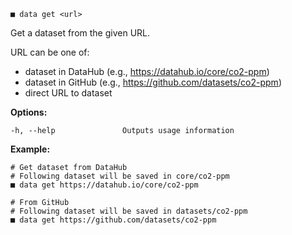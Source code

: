 ```
■ data get <url>
```

Get a dataset from the given URL.

URL can be one of:

* dataset in DataHub (e.g., https://datahub.io/core/co2-ppm)
* dataset in GitHub (e.g., https://github.com/datasets/co2-ppm)
* direct URL to dataset

**Options:**

```
-h, --help               Outputs usage information
```

**Example:**

```
# Get dataset from DataHub
# Following dataset will be saved in core/co2-ppm
■ data get https://datahub.io/core/co2-ppm

# From GitHub
# Following dataset will be saved in datasets/co2-ppm
■ data get https://github.com/datasets/co2-ppm
```
